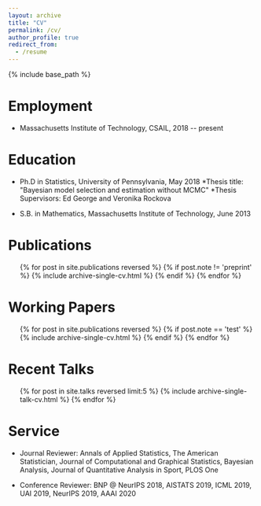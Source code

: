 ```yaml
---
layout: archive
title: "CV"
permalink: /cv/
author_profile: true
redirect_from:
  - /resume
---
```


{% include base_path %}

Employment
======

<ul>
  <li> Massachusetts Institute of Technology, CSAIL, 2018 -- present </li>
</ul>


Education
======

* Ph.D in Statistics, University of Pennsylvania, May 2018
    *Thesis title: "Bayesian model selection and estimation without MCMC"
    *Thesis Supervisors: Ed George and Veronika Rockova

* S.B. in Mathematics, Massachusetts Institute of Technology, June 2013

Publications
======
  <ol reversed>{% for post in site.publications reversed %}
    {% if post.note != 'preprint' %}
      {% include archive-single-cv.html %}
    {% endif %}
  {% endfor %}</ol>

Working Papers
======
  <ol>{% for post in site.publications reversed %}
    {% if post.note == 'test' %}
      {% include archive-single-cv.html %}
    {% endif %}
  {% endfor %} </ol>
  
Recent Talks
======
  <ul>{% for post in site.talks reversed limit:5 %}
    {% include archive-single-talk-cv.html %}
  {% endfor %}</ul>
  
  
Service
======
* Journal Reviewer: Annals of Applied Statistics, The American Statistician, Journal of Computational and Graphical Statistics, Bayesian Analysis, Journal of Quantitative Analysis in Sport, PLOS One

* Conference Reviewer: BNP @ NeurIPS 2018, AISTATS 2019, ICML 2019, UAI 2019, NeurIPS 2019, AAAI 2020 
